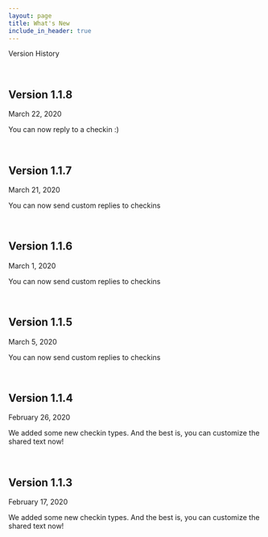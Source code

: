 ```yaml
---
layout: page
title: What's New
include_in_header: true
---
```


Version History

<br>

## Version 1.1.8
March 22, 2020

You can now reply to a checkin :)

<br>

## Version 1.1.7
March 21, 2020

You can now send custom replies to checkins

<br>

## Version 1.1.6
March 1, 2020

You can now send custom replies to checkins

<br>

## Version 1.1.5
March 5, 2020

You can now send custom replies to checkins

<br>

## Version 1.1.4
February 26, 2020

We added some new checkin types. And the best is, you can customize the shared text now!

<br>

## Version 1.1.3
February 17, 2020

We added some new checkin types. And the best is, you can customize the shared text now!

<br>
